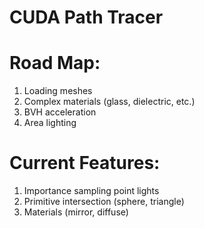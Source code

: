 # CUDA Path Tracer

# Road Map:
1. Loading meshes
2. Complex materials (glass, dielectric, etc.)
3. BVH acceleration
4. Area lighting

# Current Features:
1. Importance sampling point lights
2. Primitive intersection (sphere, triangle)
3. Materials (mirror, diffuse)
